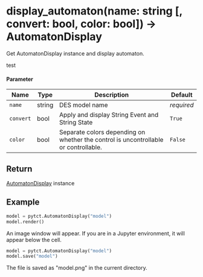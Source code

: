 # display_automaton(name: string \[, convert: bool, color: bool\]) -&gt; AutomatonDisplay

Get AutomatonDisplay instance and display automaton.

test

#### Parameter

| Name      | Type   | Description                                                                         | Default    |
| --------- | ------ | ----------------------------------------------------------------------------------- | ---------- |
| `name`    | string | DES model name                                                                      | _required_ |
| `convert` | bool   | Apply and display String Event and String State                                     | `True`     |
| `color`   | bool   | Separate colors depending on whether the control is uncontrollable or controllable. | `False`    |

## Return

[AutomatonDisplay](./automaton_display.md) instance

## Example

```python title="render sample"
model = pytct.AutomatonDisplay("model")
model.render()
```

An image window will appear. If you are in a Jupyter environment, it will appear below the cell.

```python title="save sample"
model = pytct.AutomatonDisplay("model")
model.save("model")
```

The file is saved as "model.png" in the current directory.